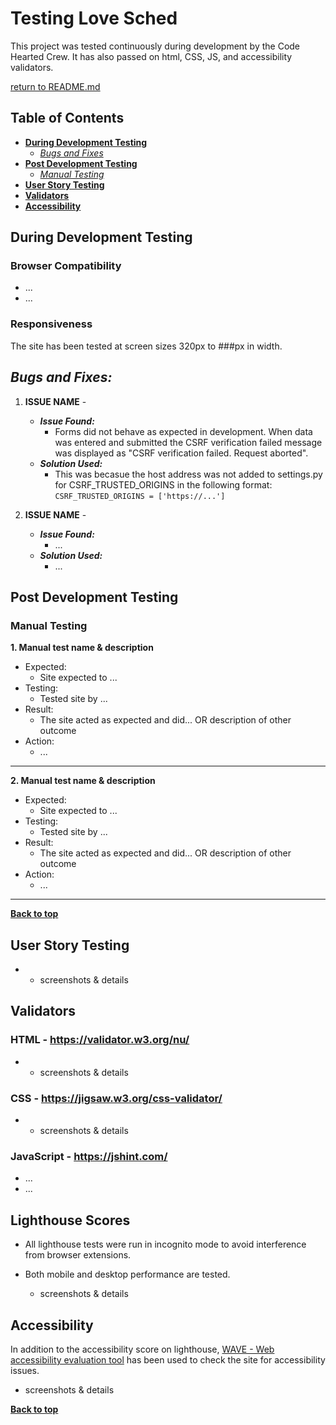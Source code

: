 # Testing Love Sched
This project was tested continuously during development by the Code Hearted Crew. It has also passed on html, CSS, JS, and accessibility validators. 

[return to README.md](README.md)

## Table of Contents
* [**During Development Testing**](#during-development-testing)
  * [*Bugs and Fixes*](#bugs-and-fixes)
* [**Post Development Testing**](#post-development-testing)
  * [*Manual Testing*](#manual-testing)
* [**User Story Testing**](#user-story-testing)
* [**Validators**](#validators)
* [**Accessibility**](#accessibility)



## **During Development Testing**

### Browser Compatibility
- ...
- ...

### Responsiveness

The site has been tested at screen sizes 320px to ###px in width.

## ***Bugs and Fixes:***
1. **ISSUE NAME** - 
    * ***Issue Found:*** 
        * Forms did not behave as expected in development. When data was entered and submitted the CSRF verification failed message was displayed as "CSRF verification failed. Request aborted".
    * ***Solution Used:*** 
        * This was becasue the host address was not added to settings.py for CSRF_TRUSTED_ORIGINS in the following format: 
        `CSRF_TRUSTED_ORIGINS = ['https://...']`

2. **ISSUE NAME** - 
    * ***Issue Found:*** 
        * ...
    * ***Solution Used:*** 
        * ...

## **Post Development Testing**

### Manual Testing

**1. Manual test name & description**
* Expected:
  * Site expected to ...
* Testing:
  * Tested site by ...
* Result:
  * The site acted as expected and did... OR description of other outcome
* Action: 
  * ...
***
  **2. Manual test name & description**
* Expected:
  * Site expected to ...
* Testing:
  * Tested site by ...
* Result:
  * The site acted as expected and did... OR description of other outcome
* Action: 
  * ...
***

[**Back to top**](#testing-love-sched)

## **User Story Testing**
- - screenshots & details

## **Validators**

### HTML - https://validator.w3.org/nu/
- - screenshots & details

### CSS - https://jigsaw.w3.org/css-validator/
- - screenshots & details


### JavaScript - https://jshint.com/
- ...
- ...

## Lighthouse Scores
* All lighthouse tests were run in incognito mode to avoid interference from browser extensions. 
* Both mobile and desktop performance are tested. 

  - screenshots & details

## **Accessibility** 
In addition to the accessibility score on lighthouse, [WAVE - Web accessibility evaluation tool](https://wave.webaim.org/) has been used to check the site for accessibility issues. 

  - screenshots & details

[**Back to top**](#testing-love-sched)